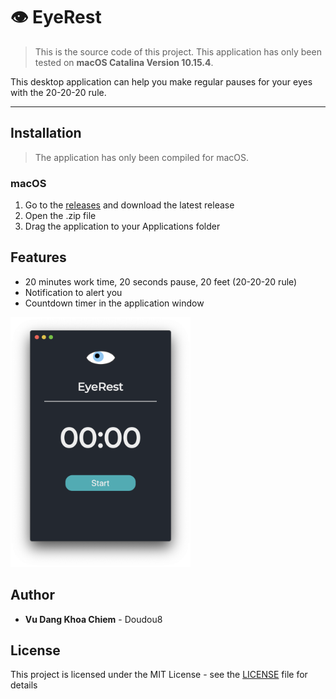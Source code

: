 # 👁 EyeRest

> This is the source code of this project. This application has only been tested on **macOS Catalina Version 10.15.4**.

This desktop application can help you make regular pauses for your eyes with the 20-20-20 rule.

---

## Installation

> The application has only been compiled for macOS.

### macOS

1. Go to the [releases](https://github.com/Doudou8/EyeRest/releases) and download the latest release
2. Open the .zip file
3. Drag the application to your Applications folder

## Features

- 20 minutes work time, 20 seconds pause, 20 feet (20-20-20 rule)
- Notification to alert you
- Countdown timer in the application window

<img src="screenshot.png" height="400" />

## Author

- **Vu Dang Khoa Chiem** - Doudou8

## License

This project is licensed under the MIT License - see the [LICENSE](LICENSE) file for details
